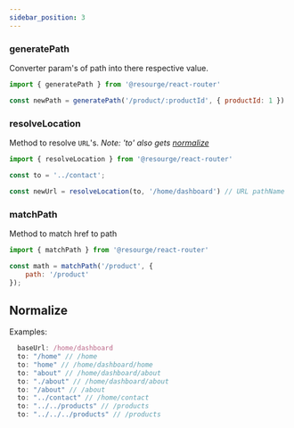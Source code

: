 ```yaml
---
sidebar_position: 3
---
```


### generatePath

Converter param's of path into there respective value.

```jsx
import { generatePath } from '@resourge/react-router'

const newPath = generatePath('/product/:productId', { productId: 1 })
```
### resolveLocation

Method to resolve `URL`'s.
_Note: 'to' also gets [normalize](#normalize)_

```jsx
import { resolveLocation } from '@resourge/react-router'

const to = '../contact';

const newUrl = resolveLocation(to, '/home/dashboard') // URL pathName '/home/contact'
```

### matchPath

Method to match href to path

```jsx
import { matchPath } from '@resourge/react-router'

const math = matchPath('/product', {
	path: '/product'
});
```


## Normalize

Examples: 
```jsx
  baseUrl: /home/dashboard
  to: "/home" // /home
  to: "home" // /home/dashboard/home
  to: "about" // /home/dashboard/about
  to: "./about" // /home/dashboard/about
  to: "/about" // /about
  to: "../contact" // /home/contact
  to: "../../products" // /products
  to: "../../../products" // /products
```